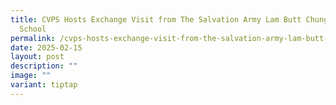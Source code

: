 ```yaml
---
title: CVPS Hosts Exchange Visit from The Salvation Army Lam Butt Chung Memorial
  School
permalink: /cvps-hosts-exchange-visit-from-the-salvation-army-lam-butt-chung-memorial-school/
date: 2025-02-15
layout: post
description: ""
image: ""
variant: tiptap
---
```

